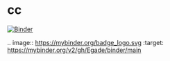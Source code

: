 # cc
[![Binder](https://mybinder.org/badge_logo.svg)](https://mybinder.org/v2/gh/Egade/binder/main)

.. image:: https://mybinder.org/badge_logo.svg
 :target: https://mybinder.org/v2/gh/Egade/binder/main
 
